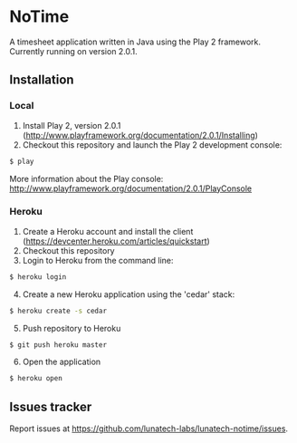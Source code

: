 # NoTime

A timesheet application written in Java using the Play 2 framework. Currently running on version 2.0.1.

## Installation

### Local

1. Install Play 2, version 2.0.1 (http://www.playframework.org/documentation/2.0.1/Installing)
2. Checkout this repository and launch the Play 2 development console:

```bash
$ play
```
More information about the Play console: http://www.playframework.org/documentation/2.0.1/PlayConsole

### Heroku

1. Create a Heroku account and install the client (https://devcenter.heroku.com/articles/quickstart)
2. Checkout this repository
3. Login to Heroku from the command line:

```bash
$ heroku login
```

4. Create a new Heroku application using the 'cedar' stack:

```bash
$ heroku create -s cedar
```

5. Push repository to Heroku

```bash
$ git push heroku master
```

6. Open the application

```bash
$ heroku open
```

## Issues tracker

Report issues at https://github.com/lunatech-labs/lunatech-notime/issues.